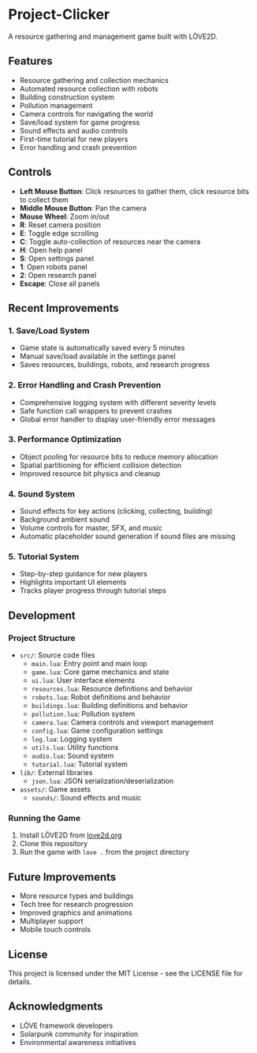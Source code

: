 # Project-Clicker

A resource gathering and management game built with LÖVE2D.

## Features

- Resource gathering and collection mechanics
- Automated resource collection with robots
- Building construction system
- Pollution management
- Camera controls for navigating the world
- Save/load system for game progress
- Sound effects and audio controls
- First-time tutorial for new players
- Error handling and crash prevention

## Controls

- **Left Mouse Button**: Click resources to gather them, click resource bits to collect them
- **Middle Mouse Button**: Pan the camera
- **Mouse Wheel**: Zoom in/out
- **R**: Reset camera position
- **E**: Toggle edge scrolling
- **C**: Toggle auto-collection of resources near the camera
- **H**: Open help panel
- **S**: Open settings panel
- **1**: Open robots panel
- **2**: Open research panel
- **Escape**: Close all panels

## Recent Improvements

### 1. Save/Load System
- Game state is automatically saved every 5 minutes
- Manual save/load available in the settings panel
- Saves resources, buildings, robots, and research progress

### 2. Error Handling and Crash Prevention
- Comprehensive logging system with different severity levels
- Safe function call wrappers to prevent crashes
- Global error handler to display user-friendly error messages

### 3. Performance Optimization
- Object pooling for resource bits to reduce memory allocation
- Spatial partitioning for efficient collision detection
- Improved resource bit physics and cleanup

### 4. Sound System
- Sound effects for key actions (clicking, collecting, building)
- Background ambient sound
- Volume controls for master, SFX, and music
- Automatic placeholder sound generation if sound files are missing

### 5. Tutorial System
- Step-by-step guidance for new players
- Highlights important UI elements
- Tracks player progress through tutorial steps

## Development

### Project Structure
- `src/`: Source code files
  - `main.lua`: Entry point and main loop
  - `game.lua`: Core game mechanics and state
  - `ui.lua`: User interface elements
  - `resources.lua`: Resource definitions and behavior
  - `robots.lua`: Robot definitions and behavior
  - `buildings.lua`: Building definitions and behavior
  - `pollution.lua`: Pollution system
  - `camera.lua`: Camera controls and viewport management
  - `config.lua`: Game configuration settings
  - `log.lua`: Logging system
  - `utils.lua`: Utility functions
  - `audio.lua`: Sound system
  - `tutorial.lua`: Tutorial system
- `lib/`: External libraries
  - `json.lua`: JSON serialization/deserialization
- `assets/`: Game assets
  - `sounds/`: Sound effects and music

### Running the Game
1. Install LÖVE2D from [love2d.org](https://love2d.org/)
2. Clone this repository
3. Run the game with `love .` from the project directory

## Future Improvements
- More resource types and buildings
- Tech tree for research progression
- Improved graphics and animations
- Multiplayer support
- Mobile touch controls

## License
This project is licensed under the MIT License - see the LICENSE file for details.

## Acknowledgments

- LÖVE framework developers
- Solarpunk community for inspiration
- Environmental awareness initiatives 